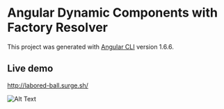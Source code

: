 # Angular Dynamic Components with Factory Resolver

This project was generated with [Angular CLI](https://github.com/angular/angular-cli) version 1.6.6.

## Live demo
http://labored-ball.surge.sh/

![Alt Text](https://media.giphy.com/media/3mgwmSFQ7uE16PLuJ1/giphy.gif)

